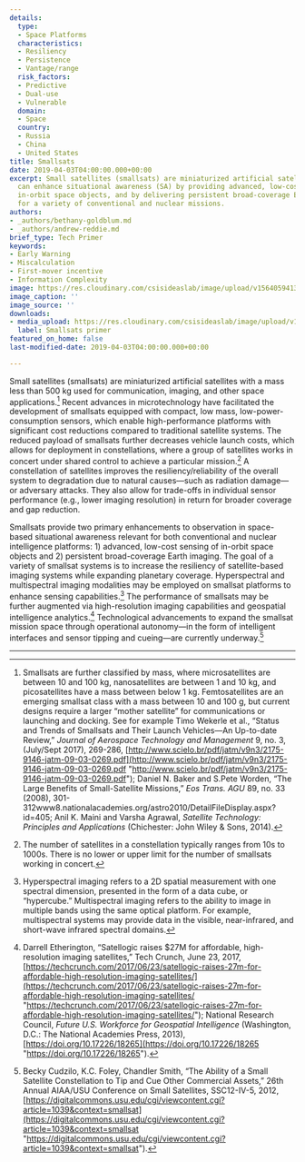 ```yaml
---
details:
  type:
  - Space Platforms
  characteristics:
  - Resiliency
  - Persistence
  - Vantage/range
  risk_factors:
  - Predictive
  - Dual-use
  - Vulnerable
  domain:
  - Space
  country:
  - Russia
  - China
  - United States
title: Smallsats
date: 2019-04-03T04:00:00.000+00:00
excerpt: Small satellites (smallsats) are miniaturized artificial satellites that
  can enhance situational awareness (SA) by providing advanced, low-cost sensing of
  in-orbit space objects, and by delivering persistent broad-coverage Earth imaging
  for a variety of conventional and nuclear missions.
authors:
- _authors/bethany-goldblum.md
- _authors/andrew-reddie.md
brief_type: Tech Primer
keywords:
- Early Warning
- Miscalculation
- First-mover incentive
- Information Complexity
image: https://res.cloudinary.com/csisideaslab/image/upload/v1564059413/on-the-radar/PONI_illustration_COLOR_space_platforms.jpg
image_caption: ''
image_source: ''
downloads:
- media_upload: https://res.cloudinary.com/csisideaslab/image/upload/v1562865065/on-the-radar/Smallsats%20Final%20Primer%20Formatted%2007-02-29.pdf
  label: Smallsats primer
featured_on_home: false
last-modified-date: 2019-04-03T04:00:00.000+00:00

---
```

Small satellites (smallsats) are miniaturized artificial satellites with a mass less than 500 kg used for communication, imaging, and other space applications.[^1] Recent advances in microtechnology have facilitated the development of smallsats equipped with compact, low mass, low-power-consumption sensors, which enable high-performance platforms with significant cost reductions compared to traditional satellite systems. The reduced payload of smallsats further decreases vehicle launch costs, which allows for deployment in constellations, where a group of satellites works in concert under shared control to achieve a particular mission.[^2] A constellation of satellites improves the <define>resiliency/reliability</define> of the overall system to degradation due to natural causes—such as radiation damage—or adversary attacks. They also allow for trade-offs in individual sensor performance (e.g., lower imaging resolution) in return for broader coverage and gap reduction.

Smallsats provide two primary enhancements to observation in space-based situational awareness relevant for both conventional and nuclear intelligence platforms: 1) advanced, low-cost sensing of in-orbit space objects and 2) persistent broad-coverage Earth imaging. The goal of a variety of smallsat systems is to increase the resiliency of satellite-based imaging systems while expanding planetary coverage. Hyperspectral and multispectral imaging modalities may be employed on smallsat platforms to enhance sensing capabilities.[^3] The performance of smallsats may be further augmented via high-resolution imaging capabilities and geospatial intelligence analytics.[^4] Technological advancements to expand the smallsat mission space through operational autonomy—in the form of intelligent interfaces and sensor tipping and cueing—are currently underway.[^5]

***

[^1]: Smallsats are further classified by mass, where microsatellites are between 10 and 100 kg, nanosatellites are between 1 and 10 kg, and picosatellites have a mass between below 1 kg. Femtosatellites are an emerging smallsat class with a mass between 10 and 100 g, but current designs require a larger “mother satellite” for communications or launching and docking. See for example Timo Wekerle et al., “Status and Trends of Smallsats and Their Launch Vehicles—An Up-to-date Review,” _Journal of Aerospace Technology and Management_ 9, no. 3, (July/Sept 2017), 269-286, [http://www.scielo.br/pdf/jatm/v9n3/2175-9146-jatm-09-03-0269.pdf](http://www.scielo.br/pdf/jatm/v9n3/2175-9146-jatm-09-03-0269.pdf "http://www.scielo.br/pdf/jatm/v9n3/2175-9146-jatm-09-03-0269.pdf"); Daniel N. Baker and S.Pete Worden, “The Large Benefits of Small-Satellite Missions,” _Eos Trans. AGU_ 89, no. 33 (2008), 301-312www8.nationalacademies.org/astro2010/DetailFileDisplay.aspx?id=405; Anil K. Maini and Varsha Agrawal, _Satellite Technology: Principles and Applications_ (Chichester: John Wiley & Sons, 2014).

[^2]: The number of satellites in a constellation typically ranges from 10s to 1000s. There is no lower or upper limit for the number of smallsats working in concert.

[^3]: Hyperspectral imaging refers to a 2D spatial measurement with one spectral dimension, presented in the form of a data cube, or “hypercube.” Multispectral imaging refers to the ability to image in multiple bands using the same optical platform. For example, multispectral systems may provide data in the visible, near-infrared, and short-wave infrared spectral domains.

[^4]: Darrell Etherington, “Satellogic raises $27M for affordable, high-resolution imaging satellites,” Tech Crunch, June 23, 2017, [https://techcrunch.com/2017/06/23/satellogic-raises-27m-for-affordable-high-resolution-imaging-satellites/](https://techcrunch.com/2017/06/23/satellogic-raises-27m-for-affordable-high-resolution-imaging-satellites/ "https://techcrunch.com/2017/06/23/satellogic-raises-27m-for-affordable-high-resolution-imaging-satellites/"); National Research Council, _Future U.S. Workforce for Geospatial Intelligence_ (Washington, D.C.: The National Academies Press, 2013), [https://doi.org/10.17226/18265](https://doi.org/10.17226/18265 "https://doi.org/10.17226/18265").

[^5]: Becky Cudzilo, K.C. Foley, Chandler Smith, “The Ability of a Small Satellite Constellation to Tip and Cue Other Commercial Assets,” 26th Annual AIAA/USU Conference on Small Satellites, SSC12-IV-5, 2012, [https://digitalcommons.usu.edu/cgi/viewcontent.cgi?article=1039&context=smallsat](https://digitalcommons.usu.edu/cgi/viewcontent.cgi?article=1039&context=smallsat "https://digitalcommons.usu.edu/cgi/viewcontent.cgi?article=1039&context=smallsat").